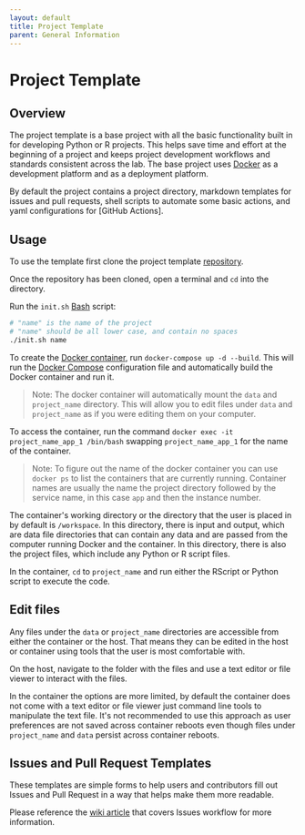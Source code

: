 ```yaml
---
layout: default
title: Project Template
parent: General Information
---
```


# Project Template

## Overview

The project template is a base project with all the basic functionality built in for developing
Python or R projects. This helps save time and effort at the beginning of a project and keeps
project development workflows and standards consistent across the lab. The base project uses
[Docker](https://ndclab.github.io/wiki/docs/technical-docs/docker-usage.html) as a development
platform and as a deployment platform.

By default the project contains a project directory, markdown templates for issues and pull
requests, shell scripts to automate some basic actions, and yaml configurations for [GitHub
Actions].

## Usage

To use the template first clone the project template
[repository](https://github.com/NDCLab/project-template/tree/main).

Once the repository has been cloned, open a terminal and `cd` into the directory.

Run the `init.sh` [Bash](https://en.wikipedia.org/wiki/Bash_%28Unix_shell%29) script:

```bash
# "name" is the name of the project
# "name" should be all lower case, and contain no spaces
./init.sh name
```

To create the [Docker container](https://www.docker.com/resources/what-container), run
`docker-compose up -d --build`. This will run the [Docker Compose](https://docs.docker.com/compose/)
configuration file and automatically build the Docker container and run it.

> Note: The docker container will automatically mount the `data` and `project_name` directory. This
> will allow you to edit files under `data` and `project_name` as if you were editing them on your
> computer.

To access the container, run the command `docker exec -it project_name_app_1 /bin/bash` swapping
`project_name_app_1` for the name of the container.

> Note: To figure out the name of the docker container you can use `docker ps` to list the
> containers that are currently running. Container names are usually the name the project directory
> followed by the service name, in this case `app` and then the instance number.

The container's working directory or the directory that the user is placed in by default is
`/workspace`. In this directory, there is input and output, which are data file directories that can
contain any data and are passed from the computer running Docker and the container. In this directory,
there is also the project files, which include any Python or R script files.

In the container, `cd` to `project_name` and run either the RScript or Python script to execute the
code.

## Edit files

Any files under the `data` or `project_name` directories are accessible from either the container or
the host. That means they can be edited in the host or container using tools that the user is most
comfortable with.

On the host, navigate to the folder with the files and use a text editor or file viewer to interact
with the files.

In the container the options are more limited, by default the container does not come with a text
editor or file viewer just command line tools to manipulate the text file. It's not recommended to
use this approach as user preferences are not saved across container reboots even though files under
`project_name` and `data` persist across container reboots.

## Issues and Pull Request Templates

These templates are simple forms to help users and contributors fill out Issues and Pull Request in
a way that helps make them more readable.

Please reference the [wiki article]() that covers Issues workflow for more information.
